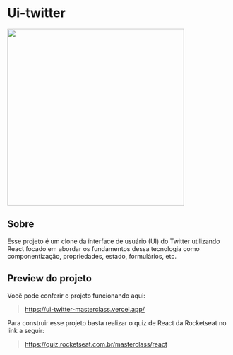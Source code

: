 # Ui-twitter
<img width="400" src="https://user-images.githubusercontent.com/2254731/219364698-e4281309-b996-4de9-8aa7-8db5df9370ba.png" />

## Sobre 

Esse projeto é um clone da interface de usuário (UI) do Twitter utilizando React focado em abordar os fundamentos dessa tecnologia como componentização, propriedades, estado, formulários, etc.

## Preview do projeto

Você pode conferir o projeto funcionando aqui:

> https://ui-twitter-masterclass.vercel.app/

Para construir esse projeto basta realizar o quiz de React da Rocketseat no link a seguir: 

> https://quiz.rocketseat.com.br/masterclass/react
